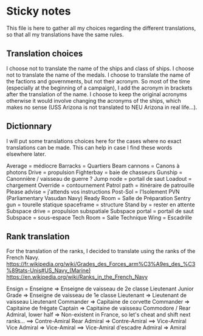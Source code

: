 # Sticky notes

This file is here to gather all my choices regarding the different translations, so that all my translations have the same rules.

## Translation choices

I choose not to translate the name of the ships and class of ships.
I choose not to translate the name of the medals.
I choose to translate the name of the factions and governments, but not their acronym. So most of the time (especially at the beginning of a campaign), I add the acronym in brackets after the translation of the name. I choose to keep the original acronyms otherwise it would involve changing the acronyms of the ships, which makes no sense (USS Arizona is not translated to NEU Arizona in real life...).

## Dictionnary
I will put some translations choices here for the cases where no exact translations can be made.
This can help in case I find these words elsewhere later.

Average = médiocre
Barracks = Quartiers
Beam cannons = Canons à photons
Drive = propulsion
Fighterbay = baie de chasseurs
Gunship = Canonnière / vaisseau de guerre ?
Jump node = portail de saut
Loadout = chargement
Override = contournement
Patrol path = itinéraire de patrouille
Please advise = j'attends vos instructions
Post-Sol = l'Isolement
PVN (Parliamentary Vasudan Navy)
Ready Room = Salle de Préparation
Sentry gun = tourelle statique
spaceframe = structure
Stand by = rester en attente
Subspace drive = propulsion subspatiale
Subspace portal = portail de saut
Subspace = sous-espace
Tech Room = Salle Technique
Wing = Escadrille

## Rank translation

For the translation of the ranks, I decided to translate using the ranks of the French Navy.
https://fr.wikipedia.org/wiki/Grades_des_Forces_arm%C3%A9es_des_%C3%89tats-Unis#US_Navy_(Marine)
https://en.wikipedia.org/wiki/Ranks_in_the_French_Navy

Ensign = Enseigne => Enseigne de vaisseau de 2e classe
Lieutenant Junior Grade => Enseigne de vaisseau de 1e classe
Lieutenant => Lieutenant de vaisseau
Lieutenant Commander => Capitaine de corvette
Commander => Capitaine de frégate
Captain => Capitaine de vaisseau
Commodore / Rear Admiral, lower half => Non-existent in France, so let's cheat and shift next ranks... ==> Contre-Amiral
Rear Admiral => Contre-Amiral ==> Vice-Amiral
Vice Admiral => Vice-Amiral ==> Vice-Amiral d'escadre
Admiral => Amiral
